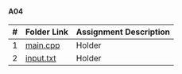 #### A04
|   #   | Folder Link | Assignment Description |
| :---: | ----------- | ---------------------- |
|   1   |<a href="https://github.com/LandenSJones/4663-Cryptography-Jones/tree/master/Assignments/A04/main.cpp">main.cpp</a>|Holder|
|   2   |<a href="https://github.com/LandenSJones/4663-Cryptography-Jones/tree/master/Assignments/A04/input.txt">input.txt</a>|Holder|
